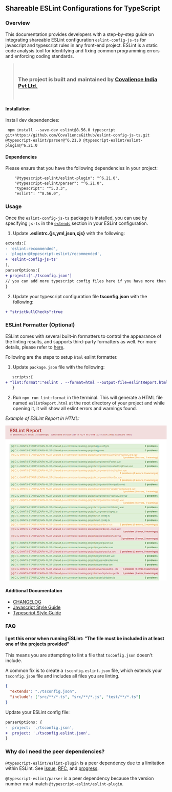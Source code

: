 ## Shareable ESLint Configurations for TypeScript

### Overview

This documentation provides developers with a step-by-step guide on integrating shareable ESLint configuration `eslint-config-js-ts` for javascript and typescript rules in any front-end project. ESLint is a static code analysis tool for identifying and fixing common programming errors and enforcing coding standards.

> <br/>
>
> ### The project is built and maintained by [Covalience India Pvt Ltd.](https://covalience.com/)
>
> <br />

#### Installation

Install dev dependencies:

```
 npm install --save-dev eslint@8.56.0 typescript git+https://github.com/CovalienceGithub/eslint-config-js-ts.git @typescript-eslint/parser@^6.21.0 @typescript-eslint/eslint-plugin@^6.21.0
```

#### Dependencies

Please ensure that you have the following dependencies in your project:

```
    "@typescript-eslint/eslint-plugin": "^6.21.0",
    "@typescript-eslint/parser": "^6.21.0",
    "typescript": "^5.3.3",
    "eslint": "^8.56.0",
```

### Usage

Once the `eslint-config-js-ts` package is installed, you can use by specifying `js-ts` in the [`extends`](http://eslint.org/docs/user-guide/configuring#extending-configuration-files) section in your ESLint configuration.

1. Update **.eslintrc.{js,yml,json,cjs}** with the following:

```diff
extends:[
- 'eslint:recommended',
- 'plugin:@typescript-eslint/recommended',
+ 'eslint-config-js-ts'
],
parserOptions:{
+ project:['./tsconfig.json']
// you can add more typescript config files here if you have more than one
}

```

2. Update your typescript configuration file **tsconfig.json** with the following:

```diff
+ "strictNullChecks":true
```

### ESLint Formatter (Optional)

ESLint comes with several built-in formatters to control the appearance of the linting results, and supports third-party formatters as well.
For more details, please refer to [here](https://eslint.org/docs/latest/use/formatters/).

Following are the steps to setup `html` eslint formatter.

1. Update `package.json` file with the following:

```diff
   scripts:{
+ "lint:format":"eslint . --format=html --output-file=eslintReport.html"
   }
```

2. Run `npm run lint:format` in the terminal. This will generate a HTML file named `eslintReport.html` at the root directory of your project and while opening it, it will show all eslint errors and warnings found.

_Example of ESLint Report in HTML:_

![ESLint Report](./assets/eslintReportSample.png)

#### Additional Documentation

- [CHANGELOG](CHANGELOG.md)
- [Javascript Style Guide](./docs/JavaScriptStyleGuide.md)
- [Typescript Style Guide](./docs/TypeScriptStyleGuide.md)

### FAQ

#### I get this error when running ESLint: "The file must be included in at least one of the projects provided"

This means you are attempting to lint a file that `tsconfig.json` doesn't include.

A common fix is to create a `tsconfig.eslint.json` file, which extends your `tsconfig.json` file and includes all files you are linting.

```json
{
  "extends": "./tsconfig.json",
  "include": ["src/**/*.ts", "src/**/*.js", "test/**/*.ts"]
}
```

Update your ESLint config file:

```diff
parserOptions: {
-  project: './tsconfig.json',
+  project: './tsconfig.eslint.json',
}
```

### Why do I need the peer dependencies?

`@typescript-eslint/eslint-plugin` is a peer dependency due to a limitation within ESLint. See [issue](https://github.com/eslint/eslint/issues/3458), [RFC](https://github.com/eslint/rfcs/tree/master/designs/2019-config-simplification), and [progress](https://github.com/eslint/eslint/issues/13481).

`@typescript-eslint/parser` is a peer dependency because the version number must match `@typescript-eslint/eslint-plugin`.

<br/>
<br/>
<br/>
